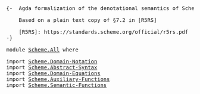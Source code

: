 <pre class="Agda">

<a id="15" class="Comment">{-  Agda formalization of the denotational semantics of Scheme R5

    Based on a plain text copy of §7.2 in [R5RS]

    [R5RS]: https://standards.scheme.org/official/r5rs.pdf
-}</a>

<a id="195" class="Keyword">module</a> <a id="202" href="Scheme.All.html" class="Module">Scheme.All</a> <a id="213" class="Keyword">where</a>

<a id="220" class="Keyword">import</a> <a id="227" href="Scheme.Domain-Notation.html" class="Module">Scheme.Domain-Notation</a>
<a id="250" class="Keyword">import</a> <a id="257" href="Scheme.Abstract-Syntax.html" class="Module">Scheme.Abstract-Syntax</a>
<a id="280" class="Keyword">import</a> <a id="287" href="Scheme.Domain-Equations.html" class="Module">Scheme.Domain-Equations</a>
<a id="311" class="Keyword">import</a> <a id="318" href="Scheme.Auxiliary-Functions.html" class="Module">Scheme.Auxiliary-Functions</a>
<a id="345" class="Keyword">import</a> <a id="352" href="Scheme.Semantic-Functions.html" class="Module">Scheme.Semantic-Functions</a>

</pre>